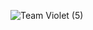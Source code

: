 ![Team Violet (5)](https://github.com/user-attachments/assets/d1febbea-0102-436c-9978-be1dac59a2ae)
